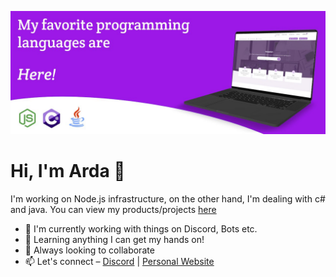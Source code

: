 ![Voxelan](https://raw.githubusercontent.com/benardamorkoc/benardamorkoc/main/header.jpg)

# Hi, I'm Arda 👋

I'm working on Node.js infrastructure, on the other hand, I'm dealing with c# and java. You can view my products/projects [here](https://voxelan.net)

- 🔭 I'm currently working with things on Discord, Bots etc.
- 🌱 Learning anything I can get my hands on!
- 👯 Always looking to collaborate
- 📫 Let's connect – [Discord](https://discordapp.com/users/852657341778493460) | [Personal Website](https://ardamorkoc.me)
